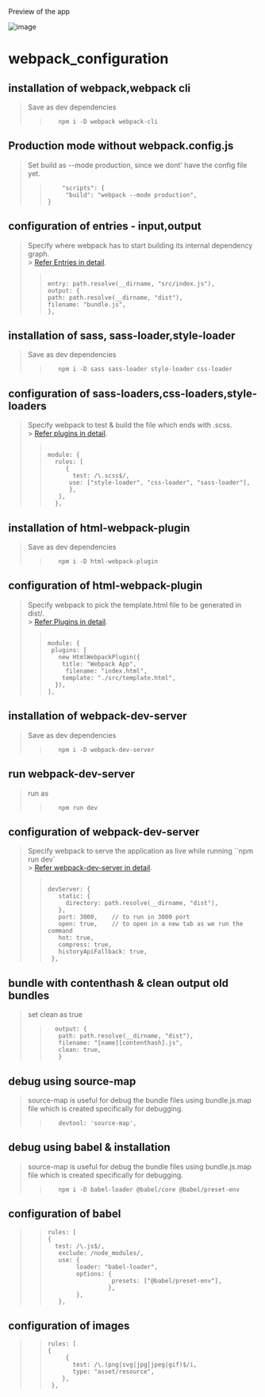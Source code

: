 Preview of the app

![image](https://github.com/Prakash-Ravichandran/webpack_configuration/assets/74542543/99733ad0-3142-4e74-8b57-c274febe41d0)

# webpack_configuration

## installation of webpack,webpack cli

> Save as dev dependencies
>
> > ```
> >    npm i -D webpack webpack-cli
> > ```

## Production mode without webpack.config.js

> Set build as --mode production, since we dont' have the config file yet.
>
> > ```
> >     "scripts": {
> >      "build": "webpack --mode production",
> > }
> > ```

## configuration of entries - input,output

> Specify where webpack has to start building its internal dependency graph.<br> > [Refer Entries in detail](https://webpack.js.org/concepts#entry).
>
> > ```
> >
> > entry: path.resolve(__dirname, "src/index.js"),
> > output: {
> > path: path.resolve(__dirname, "dist"),
> > filename: "bundle.js",
> > },
> >
> > ```

## installation of sass, sass-loader,style-loader

> Save as dev dependencies
>
> > ```
> >    npm i -D sass sass-loader style-loader css-loader
> > ```

## configuration of sass-loaders,css-loaders,style-loaders

> Specify webpack to test & build the file which ends with .scss.<br> > [Refer plugins in detail](https://webpack.js.org/concepts/plugins/#usage).
>
> > ```
> >
> > module: {
> >   rules: [
> >      {
> >        test: /\.scss$/,
> >       use: ["style-loader", "css-loader", "sass-loader"],
> >       },
> >    ],
> >   },
> >
> > ```

## installation of html-webpack-plugin

> Save as dev dependencies
>
> > ```
> >    npm i -D html-webpack-plugin
> >
> > ```

## configuration of html-webpack-plugin

> Specify webpack to pick the template.html file to be generated in dist/.<br> > [Refer Plugins in detail](https://webpack.js.org/concepts/plugins/#root).
>
> > ```
> >
> > module: {
> >  plugins: [
> >    new HtmlWebpackPlugin({
> >     title: "Webpack App",
> >      filename: "index.html",
> >     template: "./src/template.html",
> >   }),
> > ],
> >
> > ```

## installation of webpack-dev-server

> Save as dev dependencies
>
> > ```
> >    npm i -D webpack-dev-server
> >
> > ```

## run webpack-dev-server

> run as
>
> > ```
> >    npm run dev
> >
> > ```

## configuration of webpack-dev-server

> Specify webpack to serve the application as live while running ``npm run dev`<br> > [Refer webpack-dev-server in detail](https://webpack.js.org/concepts/plugins/#root).
>
> > ```
> >
> > devServer: {
> >    static: {
> >      directory: path.resolve(__dirname, "dist"),
> >    },
> >    port: 3000,    // to run in 3000 port
> >    open: true,    // to open in a new tab as we run the command
> >    hot: true,
> >    compress: true,
> >    historyApiFallback: true,
> >  },
> >
> > ```

## bundle with contenthash & clean output old bundles

> set clean as true
>
> > ```
> >   output: {
> >    path: path.resolve(__dirname, "dist"),
> >    filename: "[name][contenthash].js",
> >    clean: true,
> >    }
> > ```

## debug using source-map

> source-map is useful for debug the bundle files using bundle.js.map file which is created specifically for debugging.
>
> > ```
> >    devtool: 'source-map',
> >
> > ```

## debug using babel & installation

> source-map is useful for debug the bundle files using bundle.js.map file which is created specifically for debugging.
>
> > ```
> >    npm i -D babel-loader @babel/core @babel/preset-env
> >
> > ```

## configuration of babel

> > ```
> > rules: [
> > {
> >   test: /\.js$/,
> >    exclude: /node_modules/,
> >    use: {
> >         loader: "babel-loader",
> >         options: {
> >                   presets: ["@babel/preset-env"],
> >                  },
> >         },
> >    },
> >
> > ```

## configuration of images

> > ```
> > rules: [
> > {
> >      {
> >        test: /\.(png|svg|jpg|jpeg|gif)$/i,
> >        type: "asset/resource",
> >     },
> >  },
> >
> > ```

